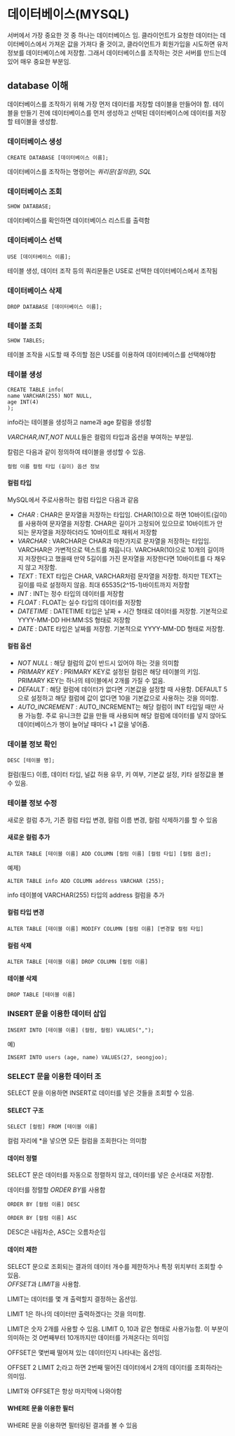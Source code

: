 # 데이터베이스(MYSQL)

서버에서 가장 중요한 것 중 하나는 데이터베이스 임. 클라이언트가 요청한 데이터는 데이터베이스에서 가져온 값을 가져다 줄 것이고, 클라이언트가 회원가입을 시도하면 유저 정보를 데이터베이스에 저장함. 그래서 데이터베이스를 조작하는 것은 서버를 만드는데 있어 매우 중요한 부분임.

## database 이해

데이터베이스를 조작하기 위해 가장 먼저 데이터를 저장할 데이블을 만들어야 함. 테이블을 만들기 전에 데이터베이스를 먼저 생성하고 선택된 데이터베이스에 데이터를 저장할 테이블을 생성함.

### 데이터베이스 생성

```
CREATE DATABASE [데이터베이스 이름];
```

데이터베이스를 조작하는 명령어는 *쿼리문(질의문), SQL*

### 데이터베이스 조회

```
SHOW DATABASE;
```

데이터베이스를 확인하면 데이터베이스 리스트를 출력함

### 데이터베이스 선택

```
USE [데이터베이스 이름];
```

테이블 생성, 데이터 조작 등의 쿼리문들은 USE로 선택한 데이터베이스에서 조작됨

### 데이터베이스 삭제

```
DROP DATABASE [데이터베이스 이름];
```

### 테이블 조회

```
SHOW TABLES;
```

테이블 조작을 시도할 때 주의할 점은 USE를 이용하여 데이터베이스를 선택해야함

### 테이블 생성

```
CREATE TABLE info(
name VARCHAR(255) NOT NULL,
age INT(4)
);
```

info라는 테이블을 생성하고 name과 age 칼럼을 생성함

*VARCHAR,INT,NOT NULL*들은 컬럼의 타입과 옵션을 부여하는 부분임.

칼럼은 다음과 같이 정의하여 테이블을 생성할 수 있음.

```
컬럼 이름 컬럼 타입 (길이) 옵션 정보
```

#### 컬럼 타입

MySQL에서 주로사용하는 컬럼 타입은 다음과 같음

- *CHAR* : CHAR은 문자열을 저장하는 타입임. CHAR(10)으로 하면 10바이트(길이)를 사용하여 문자열을 저장함. CHAR은 길이가 고정되어 있으므로 10바이트가 안 되는 문자열을 저장하더라도 10바이트로 채워서 저장함
- *VARCHAR* : VARCHAR은 CHAR과 마찬가지로 문자열을 저장하는 타입임. VARCHAR은 가변적으로 텍스트를 채웁니다. VARCHAR(10)으로 10개의 길이까지 저장한다고 했을때 만약 5길이를 가진 문자열을 저장한다면 10바이트를 다 채우지 않고 저장함.
- *TEXT* : TEXT 타입은 CHAR, VARCHAR처럼 문자열을 저장함. 하지만 TEXT는 길이를 따로 설정하지 않음. 최대 65535(2^15-1)바이트까지 저장함
- *INT* : INT는 정수 타입의 데이터를 저장함
- *FLOAT* : FLOAT는 실수 타입의 데이터를 저장함
- *DATETIME* : DATETIME 타입은 날짜 + 시간 형태로 데이터를 저장함. 기본적으로 YYYY-MM-DD HH:MM:SS 형태로 저장함
- *DATE* : DATE 타입은 날짜를 저장함. 기본적으로 YYYY-MM-DD 형태로 저장함.

#### 컬럼 옵션

- *NOT NULL* : 해당 컬럼의 값이 반드시 있어야 하는 것을 의미함
- *PRIMARY KEY* : PRIMARY KEY로 설정된 컬럼은 해당 테이블의 키임. PRIMARY KEY는 하나의 테이블에서 2개를 가질 수 없음.
- *DEFAULT* : 해당 컬럼에 데이터가 없다면 기본값을 설정할 때 사용함. DEFAULT 5으로 설정하고 해당 컬럼에 값이 없다면 10을 기본값으로 사용하는 것을 의미함.
- *AUTO_INCREMENT* : AUTO_INCREMENT는 해당 컬럼이 INT 타입일 때만 사용 가능함. 주로 유니크한 값을 만들 때 사용되며 해당 컬럼에 데이터를 넣지 않아도 데이터베이스가 행이 늘어날 때마다 +1 값을 넣어줌.

### 데이블 정보 확인

```
DESC [테이블 명];
```

컬럼(필드) 이름, 데이터 타입, 널값 허용 유무, 키 여부, 기본값 설정, 키타 설정값을 볼 수 있음.

### 테이블 정보 수정

새로운 컬럼 추가, 기존 컬럼 타입 변경, 컬럼 이름 변경, 컬럼 삭제하기를 할 수 있음

#### 새로운 컬럼 추가

```
ALTER TABLE [테이블 이름] ADD COLUMN [컬럼 이름] [컬럼 타입] [컬럼 옵션];
```

예제)

```
ALTER TABLE info ADD COLUMN address VARCHAR (255);
```

info 테이블에 VARCHAR(255) 타입의 address 컬럼을 추가

#### 컬럼 타입 변경

```
ALTER TABLE [테이블 이름] MODIFY COLUMN [컬럼 이름] [변경할 컬럼 타입]
```

#### 컬럼 삭제

```
ALTER TABLE [테이블 이름] DROP COLUMN [컬럼 이름]
```

#### 테이블 삭제

```
DROP TABLE [테이블 이름]
```

### INSERT 문을 이용한 데이터 삽입

```
INSERT INTO [테이블 이름] (컬럼, 컬럼) VALUES(",");
```

예)
```
INSERT INTO users (age, name) VALUES(27, seongjoo);
```

### SELECT 문을 이용한 데이터 조

SELECT 문을 이용하면 INSERT로 데이터를 넣은 것들을 조회할 수 있음.

#### SELECT 구조

```
SELECT [컬럼] FROM [테이블 이름]
```

컬럼 자리에 *을 넣으면 모든 컬럼을 조회한다는 의미함

#### 데이터 정렬

SELECT 문은 데이터를 자동으로 정렬하지 않고, 데이터를 넣은 순서대로 저장함.

데이터를 정렬할  *ORDER BY*를 사용함

```
ORDER BY [컬럼 이름] DESC

ORDER BY [컬럼 이름] ASC
```

DESC은 내림차순, ASC는 오름차순임

#### 데이터 제한

SELECT 문으로 조회되는 결과의 데이터 개수를 제한하거나 특정 위치부터 조회할 수 있음.<br>
*OFFSET*과 *LIMIT*을 사용함.

LIMIT는 데이터를 몇 개 출력할지 결정하는 옵션임.

LIMIT 1은 하나의 데이터만 출력하겠다는 것을 의미함.

LIMIT은 숫자 2개를 사용할 수 있음. LIMIT 0, 10과 같은 형태로 사용가능함. 이 부분이 의미하는 것 0번째부터 10개까지만 데이터를 가져온다는 의미임

OFFSET은 몇번째 떨어져 있는 데이터인지 나타내는 옵션임.

OFFSET 2 LIMIT 2;라고 하면 2번째 떨어진 데이터에서 2개의 데이터를 조회하라는 의미임.

LIMIT와 OFFSET은 항상 마지막에 나와야함

#### WHERE 문을 이용한 필터

WHERE 문을 이용하면 필터링된 결과를 볼 수 있음